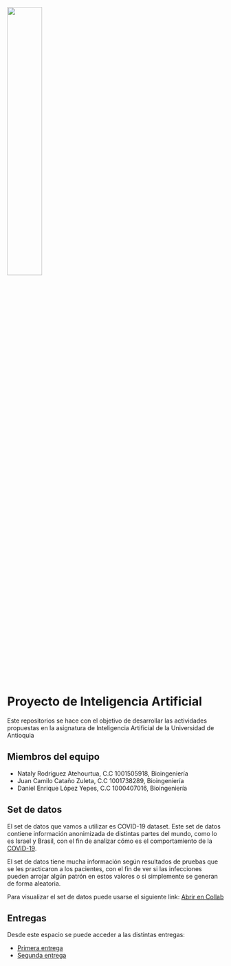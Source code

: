 <img src="https://www.udea.edu.co/wps/wcm/connect/udea/721b156e-f6bc-4dc8-8595-8b4731c9a8c7/facultad-ingenieria.png?MOD=AJPERES&CVID=nc5CqsS" width=40% height=40% >


# Proyecto  de Inteligencia Artificial

Este repositorios se hace con el objetivo de desarrollar las actividades propuestas en la asignatura
de Inteligencia Artificial de la Universidad de Antioquia


## Miembros del equipo

- Nataly Rodriguez Atehourtua, C.C 1001505918, Bioingeniería
- Juan Camilo Cataño Zuleta, C.C 1001738289, Bioingeniería
- Daniel Enrique López Yepes, C.C 1000407016, Bioingeniería


## Set de datos

El set de datos que vamos a utilizar es COVID-19 dataset. Este set de datos contiene información anonimizada de distintas partes del mundo, como lo es Israel y Brasil, con el fin de analizar cómo es el comportamiento de la [COVID-19](https://www.kaggle.com/datasets/georgesaavedra/covid19-dataset).

El set de datos tiene mucha información según resultados de pruebas que se les practicaron a los pacientes, con el fin de ver si las infecciones pueden arrojar algún patrón en estos valores o si simplemente se generan de forma aleatoria.

Para visualizar el set de datos puede usarse el siguiente link: [Abrir en Collab](https://colab.research.google.com/drive/1BNubTrf9nF2ckUaa7KarQtKq7UStJwjh?usp=sharing)


## Entregas

Desde este espacio se puede acceder a las distintas entregas:
- [Primera entrega](https://github.com/NatalyRodriguez06/Proyecto_IA_casos_COVID19/blob/main/PROYECTO_ENTREGA1.pdf)
- [Segunda entrega](https://github.com/NatalyRodriguez06/Proyecto_IA_casos_COVID19/blob/main/PROYECTO_ENTREGA2.pdf)
